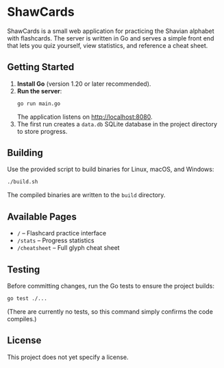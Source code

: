 # ShawCards

ShawCards is a small web application for practicing the Shavian alphabet with flashcards. The server is written in Go and serves a simple front end that lets you quiz yourself, view statistics, and reference a cheat sheet.

## Getting Started

1. **Install Go** (version 1.20 or later recommended).
2. **Run the server**:
   ```bash
   go run main.go
   ```
   The application listens on [http://localhost:8080](http://localhost:8080).
3. The first run creates a `data.db` SQLite database in the project directory to store progress.

## Building

Use the provided script to build binaries for Linux, macOS, and Windows:

```bash
./build.sh
```

The compiled binaries are written to the `build` directory.

## Available Pages

- `/` – Flashcard practice interface
- `/stats` – Progress statistics
- `/cheatsheet` – Full glyph cheat sheet

## Testing

Before committing changes, run the Go tests to ensure the project builds:

```bash
go test ./...
```

(There are currently no tests, so this command simply confirms the code compiles.)

## License

This project does not yet specify a license.
